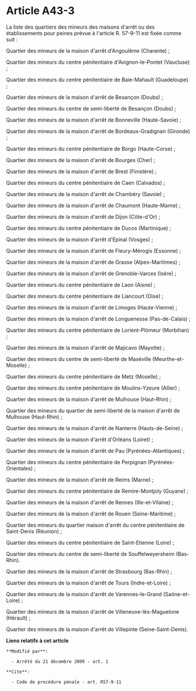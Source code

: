 # Article A43-3

La liste des quartiers des mineurs des maisons d'arrêt ou des établissements pour peines prévue à l'article R. 57-9-11 est
fixée comme suit : 

Quartier des mineurs de la maison d'arrêt d'Angoulême (Charente) ; 

Quartier des mineurs du centre pénitentiaire d'Avignon-le-Pontet (Vaucluse) ; 

Quartier des mineurs du centre pénitentiaire de Baie-Mahault (Guadeloupe) ; 

Quartier des mineurs de la maison d'arrêt de Besançon (Doubs) ; 

Quartier des mineurs du centre de semi-liberté de Besançon (Doubs) ;

Quartier des mineurs de la maison d'arrêt de Bonneville (Haute-Savoie) ; 

Quartier des mineurs de la maison d'arrêt de Bordeaux-Gradignan (Gironde) ; 

Quartier des mineurs du centre pénitentiaire de Borgo (Haute-Corse) ; 

Quartier des mineurs de la maison d'arrêt de Bourges (Cher) ; 

Quartier des mineurs de la maison d'arrêt de Brest (Finistère) ; 

Quartier des mineurs du centre pénitentiaire de Caen (Calvados) ; 

Quartier des mineurs de la maison d'arrêt de Chambéry (Savoie) ; 

Quartier des mineurs de la maison d'arrêt de Chaumont (Haute-Marne) ; 

Quartier des mineurs de la maison d'arrêt de Dijon (Côte-d'Or) ; 

Quartier des mineurs du centre pénitentiaire de Ducos (Martinique) ; 

Quartier des mineurs de la maison d'arrêt d'Epinal (Vosges) ; 

Quartier des mineurs de la maison d'arrêt de Fleury-Mérogis (Essonne) ; 

Quartier des mineurs de la maison d'arrêt de Grasse (Alpes-Maritimes) ; 

Quartier des mineurs de la maison d'arrêt de Grenoble-Varces (Isère) ; 

Quartier des mineurs du centre pénitentiaire de Laon (Aisne) ; 

Quartier des mineurs du centre pénitentiaire de Liancourt (Oise) ; 

Quartier des mineurs de la maison d'arrêt de Limoges (Haute-Vienne) ; 

Quartier des mineurs de la maison d'arrêt de Longuenesse (Pas-de-Calais) ; 

Quartier des mineurs du centre pénitentiaire de Lorient-Plömeur (Morbihan) ; 

Quartier des mineurs de la maison d'arrêt de Majicavo (Mayotte) ; 

Quartier des mineurs du centre de semi-liberté de Maxéville (Meurthe-et-Moselle) ; 

Quartier des mineurs du centre pénitentiaire de Metz (Moselle) ; 

Quartier des mineurs du centre pénitentiaire de Moulins-Yzeure (Allier) ; 

Quartier des mineurs de la maison d'arrêt de Mulhouse (Haut-Rhin) ; 

Quartier des mineurs du quartier de semi-liberté de la maison d'arrêt de Mulhouse (Haut-Rhin) ; 

Quartier des mineurs de la maison d'arrêt de Nanterre (Hauts-de-Seine) ; 

Quartier des mineurs de la maison d'arrêt d'Orléans (Loiret) ; 

Quartier des mineurs de la maison d'arrêt de Pau (Pyrénées-Atlantiques) ; 

Quartier des mineurs du centre pénitentiaire de Perpignan (Pyrénées-Orientales) ; 

Quartier des mineurs de la maison d'arrêt de Reims (Marne) ; 

Quartier des mineurs du centre pénitentiaire de Remire-Montjoly (Guyane) ; 

Quartier des mineurs de la maison d'arrêt de Rennes (Ille-et-Vilaine) ; 

Quartier des mineurs de la maison d'arrêt de Rouen (Seine-Maritime) ; 

Quartier des mineurs du quartier maison d'arrêt du centre pénitentiaire de Saint-Denis (Réunion) ;

Quartier des mineurs du centre pénitentiaire de Saint-Etienne (Loire) ;

Quartier des mineurs du centre de semi-liberté de Souffelweyersheim (Bas-Rhin).

Quartier des mineurs de la maison d'arrêt de Strasbourg (Bas-Rhin) ; 

Quartier des mineurs de la maison d'arrêt de Tours (Indre-et-Loire) ; 

Quartier des mineurs de la maison d'arrêt de Varennes-le-Grand (Saône-et-Loire) ; 

Quartier des mineurs de la maison d'arrêt de Villeneuve-lès-Maguelone (Hérault) ; 

Quartier des mineurs de la maison d'arrêt de Villepinte (Seine-Saint-Denis).

**Liens relatifs à cet article**

	**Modifié par**:

	  - Arrêté du 21 décembre 2009 - art. 1

	**Cite**:

	  - Code de procédure pénale - art. R57-9-11
